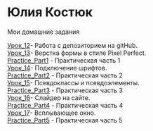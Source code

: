 # Юлия Костюк
Мои домашние задания


[Урок_12](https://yuliyakastsiuk.github.io/Lesson_12/github/src/ "Мое Д/З")- Работа с депозиторием на gitHub.  
[Урок_13](https://yuliyakastsiuk.github.io/Lesson_13/Project_Lesson_13/src/ "Мое Д/З")- Верстка формы в стиле Pixel Perfect.  
[Practice_Part1](https://yuliyakastsiuk.github.io/Practice_Part1/src/ "Мое Д/З") - Практическая часть 1  
[Урок_14](https://yuliyakastsiuk.github.io/Project_Lesson_14/ "Мое Д/З")- Подключение шрифтов.  
[Practice_Part2](https://yuliyakastsiuk.github.io/src/ "Мое Д/З") - Практическая часть 2   
[Урок_15](https://yuliyakastsiuk.github.io/Project_Lesson_15/ "Мое Д/З")- Псевдоклассы и псевдоэлементы.   
[Practice_Part3](https://yuliyakastsiuk.github.io/Practice_Part_3/src/ "Мое Д/З") - Практическая часть 3  
[Урок_16](https://yuliyakastsiuk.github.io/Project_Lesson_16/ "Мое Д/З")- Слайдер на сайте.   
[Practice_Part4](https://yuliyakastsiuk.github.io/Practice_Part_4/src/ "Мое Д/З") - Практическая часть 4  
[Урок_17](https://yuliyakastsiuk.github.io/Project_Lesson_17/ "Мое Д/З")- Всплывающее окно.  
[Practice_Part5](https://yuliyakastsiuk.github.io/Practice_Part_5/src/ "Мое Д/З") - Практическая часть 5 
